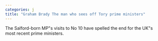 ```yaml
---
categories: j
title: "Graham Brady The man who sees off Tory prime ministers"
---
```

The Salford-born MP"s visits to No 10 have spelled the end for the UK"s most recent prime ministers.